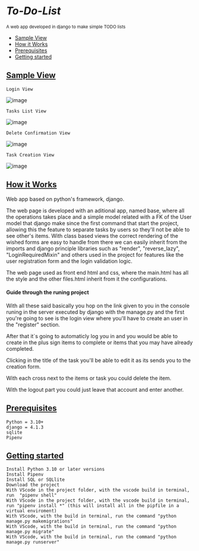# ***To-Do-List***
<sup>A web app developed in django to make simple TODO lists</sup>

- [Sample View](#Sample-view)
- [How it Works](#how-it-works)
- [Prerequisites](#Prerequisites)
- [Getting started](#Getting-started)

## [Sample View](#Sample-view)

    Login View
![image](https://user-images.githubusercontent.com/32374996/204930341-1b5c418a-c7c1-4c2c-a46a-28927175874c.png)

    Tasks List View
![image](https://user-images.githubusercontent.com/32374996/204930686-0b0e21fd-2e94-42e1-ae63-ca9a3e934b22.png)

    Delete Confirmation View
![image](https://user-images.githubusercontent.com/32374996/204930787-cd82b510-7c51-42b6-9e93-4def59e5bb80.png)

    Task Creation View
![image](https://user-images.githubusercontent.com/32374996/204930902-ee3836ce-12cf-4795-bfe8-0e8a8ea3169f.png)



## [How it Works](#how-it-works)
Web app based on python's framework, django. 

The web page is developed with an aditional app, named base, where all the operations takes place and a simple model related with a FK of the User model that django make since the first command that start the project, allowing this the feature to separate tasks by users so they'll not be able to see other's items. With class based views the correct rendering of the wished forms are easy to handle from there we can easily inherit from the imports and django principle libraries such as "render", "reverse_lazy", "LoginRequiredMixin" and others used in the project for features like the user registration form and the login validation logic.

The web page used as front end html and css, where the main.html has all the style and the other files.html inherit from it the configurations.

#### Guide through the runing project

With all these said basically you hop on the link given to you in the console runing in the server executed by django with the manage.py and the first you're going to see is the login view where you'll have to create an user in the "register" section. 

After that it`s going to automaticly log you in and you would be able to create in the plus sign items to complete or items that you may have already completed. 

Clicking in the title of the task you'll be able to edit it as its sends you to the creation form. 

With each cross next to the items or task you could delete the item.

With the logout part you could just leave that account and enter another.


## [Prerequisites](#Prerequisites)
    Python = 3.10+
    django = 4.1.3
    sqlite
    Pipenv
    
    
## [Getting started](#Getting-started)
    Install Python 3.10 or later versions
    Install Pipenv
    Install SQL or SQLlite
    Download the project
    With VScode in the project folder, with the vscode build in terminal, run  "pipenv shell"
    With VScode in the project folder, with the vscode build in terminal, run "pipenv install *" (this will install all in the pipfile in a virtual enviroment)
    With VScode, with the build in terminal, run the command "python manage.py makemigrations"
    With VScode, with the build in terminal, run the command "python manage.py migrate"
    With VScode, with the build in terminal, run the command "python manage.py runserver"
    
